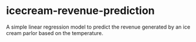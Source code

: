 # icecream-revenue-prediction
A simple linear regression model to predict the revenue generated by an ice cream parlor based on the temperature.
